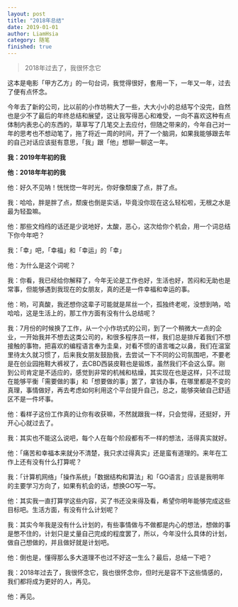 ```yaml
---
layout: post
title: "2018年总结"
date: 2019-01-01
author: LiamHsia
category: 随笔
finished: true
---
```


> 2018年过去了，我很怀念它

这本是电影「甲方乙方」的一句台词，我觉得很好，套用一下，一年又一年，过去了便有点怀念。

今年去了新的公司，比以前的小作坊稍大了一些，大大小小的总结写个没完，自然也是少不了最后的年终总结和展望，这让我写得恶心和难受，一向不喜欢这种有点体制内表忠心的东西的，草草写了几笔交上去应付，但随之带来的，今年自己对一年的思考也不想动笔了，拖了将近一周的时间，开了一个脑洞，如果我能够跟去年的自己对话应该挺有意思，「我」跟「他」想聊一聊这一年。



**我：2019年年初的我**

**他：2018年年初的我**



他：好久不见呐！恍恍惚一年时光，你好像颓废了点，胖了点。

我：哈哈，胖是胖了点，颓废也倒是实话，毕竟没你现在这么轻松啦，无根之水是最为轻盈嘛。

他：那些文绉绉的话还是少说地好，太酸，恶心，这次给你个机会，用一个词总结下你今年吧？

我：「幸」吧，「幸福」和「幸运」的「幸」

他：为什么是这个词呢？

我：你看，我已经给你解释了，今年无论是工作也好，生活也好，苦闷和无助也是常事，但能够遇到我现在的女朋友，真的还是一件幸福和幸运的事。

他：哟，可真酸，我还想你这辈子可能就是屌丝一个，孤独终老呢，没想到呐，哈哈哈，这是生活上的，那工作方面有没有什么总结呢？

我：7月份的时候换了工作，从一个小作坊式的公司，到了一个稍微大一点的企业，一开始我并不想去这类公司的，和很多程序员一样，我们总是排斥着我们不想接触的事物，把喜欢的编程语言奉为圭臬，对看不惯的语言嗤之以鼻，我们在温室里待太久就习惯了，后来我女朋友鼓励我，去尝试一下不同的公司氛围吧，不要老是在创业园拖鞋大裤衩了，去CBD西装皮鞋也是锻炼，虽然我们不会这么穿。刚到公司肯定是不适应的，感觉到非常的机械和枯燥，其实现在也是这样，只不过现在能够平衡「需要做的事」和「想要做的事」罢了，拿钱办事，在哪里都是不变的真理，事情做好，再去考虑如何利用这个平台提升自己，总之，能够突破自己舒适区不是一件坏事。

他：看样子这份工作真的让你有收获嘛，不然就跟我一样，只会觉得，还挺好，开开心心就过去了。

我：其实也不能这么说吧，每个人在每个阶段都有不一样的想法，活得真实就好。

他：「痛苦和幸福本来就分不清楚，我只求过得真实」还是蛮有道理的。来年在工作上还有没有什么打算呢？

我：「计算机网络」「操作系统」「数据结构和算法」和「GO语言」应该是我明年的主要学习方向了，如果有机会的话，想换GO写一写。

他：其实我一直打算学这些内容，买了书还没来得及看，希望你明年能够完成这些目标吧。生活方面，有没有什么计划呢？

我：其实今年我是没有什么计划的，有些事情做与不做都是内心的想法，想做的事是憋不住的，计划只是丈量自己完成的程度罢了，所以，今年没什么具体的计划，做自己想做的，并且做好就是计划吧。

他：倒也是，懂得那么多大道理不也过不好这一生么？最后，总结一下吧？

我：2018年过去了，我很怀念它，我也很怀念你，但时光是容不下这些情感的，我们都将成为更好的人，再见。

他：再见。

